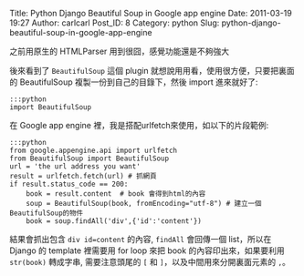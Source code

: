 Title: Python Django Beautiful Soup in Google app engine
Date: 2011-03-19 19:27
Author: carlcarl
Post_ID: 8
Category: python
Slug: python-django-beautiful-soup-in-google-app-engine

之前用原生的 HTMLParser 用到很囧，感覺功能還是不夠強大

後來看到了 `BeautifulSoup` 這個 plugin 就想說用用看，使用很方便，只要把裏面的 BeautifulSoup 複製一份到自己的目錄下，然後 import 進來就好了:

	:::python
	import BeautifulSoup


在 Google app engine 裡，我是搭配urlfetch來使用，如以下的片段範例:

	:::python
	from google.appengine.api import urlfetch
	from BeautifulSoup import BeautifulSoup
	url = 'the url address you want'
	result = urlfetch.fetch(url) # 抓網頁
	if result.status_code == 200:
		book = result.content  # book 會得到html的內容
		soup = BeautifulSoup(book, fromEncoding="utf-8") # 建立一個BeautifulSoup的物件
		book = soup.findAll('div',{'id':'content'})


結果會抓出包含 `div id=content` 的內容, `findAll` 會回傳一個 list，所以在 Django 的 template 裡需要用 for loop 來把 book 的內容印出來，如果要利用 `str(book)` 轉成字串, 需要注意頭尾的 `[` 和 `]`，以及中間用來分開裏面元素的 `,`。
